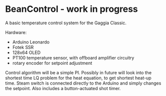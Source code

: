 # BeanControl - work in progress

A basic temperature control system for the Gaggia Classic.

Hardware:
* Arduino Leonardo
* Fotek SSR
* 128x64 OLED
* PT100 temperature sensor, with offboard amplifier circuitry
* rotary encoder for setpoint adjustment

Control algorithm will be a simple PI.  Possibly in future will look into the shortest time LQ problem for the heat equation, to get shortest heat-up time.  Steam switch is connected directly to the Arduino and simply changes the setpoint.  Also includes a button-actuated shot timer.
